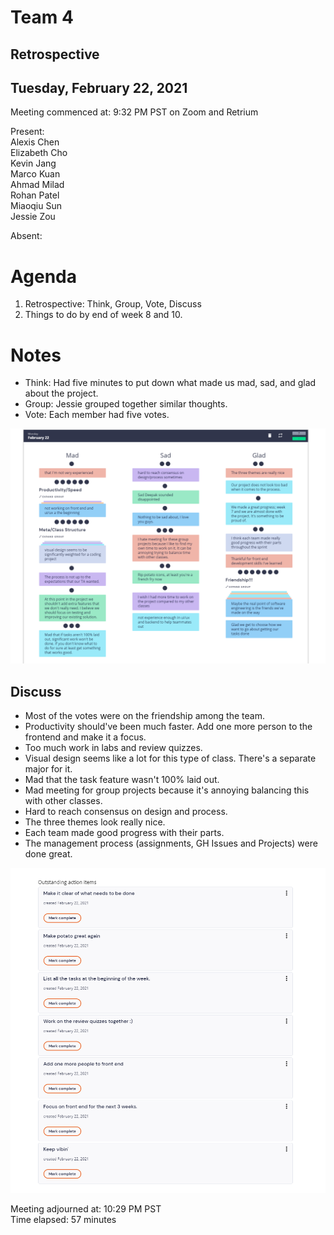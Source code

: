 # Team 4
## Retrospective
## Tuesday, February 22, 2021

Meeting commenced at: 9:32 PM PST on Zoom and Retrium

Present:  
Alexis Chen  
Elizabeth Cho  
Kevin Jang  
Marco Kuan  
Ahmad Milad  
Rohan Patel  
Miaoqiu Sun  
Jessie Zou  

Absent:  

# Agenda
1. Retrospective: Think, Group, Vote, Discuss
2. Things to do by end of week 8 and 10.

# Notes
- Think: Had five minutes to put down what made us mad, sad, and glad about the project.
- Group: Jessie grouped together similar thoughts.
- Vote: Each member had five votes.

![Retrospective Votes](../misc/022221-retrospective-voting.png)
## Discuss
- Most of the votes were on the friendship among the team.
- Productivity should've been much faster. Add one more person to the frontend and make it a focus.
- Too much work in labs and review quizzes.
- Visual design seems like a lot for this type of class. There's a separate major for it.
- Mad that the task feature wasn't 100% laid out.
- Mad meeting for group projects because it's annoying balancing this with other classes.
- Hard to reach consensus on design and process.
- The three themes look really nice.
- Each team made good progress with their parts.
- The management process (assignments, GH Issues and Projects) were done great. 
  
![Retrospective Action Items](../misc/022221-retrospective-action-points.png)

Meeting adjourned at: 10:29 PM PST  
Time elapsed: 57 minutes
